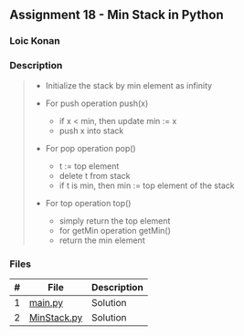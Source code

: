 ## Assignment 18 - Min Stack in Python

### Loic Konan

### Description
>
> - Initialize the stack by min element as infinity
> - For push operation push(x)
>   - if x < min, then update min := x
>   - push x into stack
>
> - For pop operation pop()
>   - t := top element
>   - delete t from stack
>   - if t is min, then min := top element of the stack
>
> - For top operation top()
>   - simply return the top element
>   - for getMin operation getMin()
>   - return the min element
>
>
### Files

|   #   | File                       | Description |
| :---: | -------------------------- | ----------- |
|   1   | [main.py](main.py)         | Solution    |
|   2   | [MinStack.py](MinStack.py) | Solution    |
